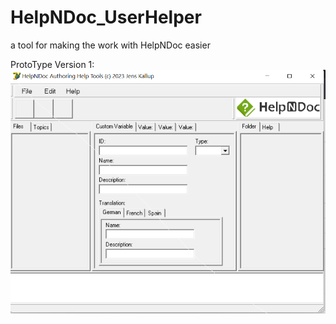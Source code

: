 # HelpNDoc_UserHelper
 a tool for making the work with HelpNDoc easier

ProtoType Version 1:
![View](src/screen1.png)
